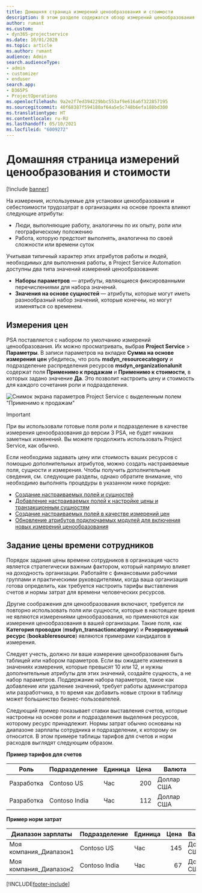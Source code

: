 ```yaml
---
title: Домашняя страница измерений ценообразования и стоимости
description: В этом разделе содержатся обзор измерений ценообразования.
author: rumant
ms.custom:
- dyn365-projectservice
ms.date: 10/01/2020
ms.topic: article
ms.author: rumant
audience: Admin
search.audienceType:
- admin
- customizer
- enduser
search.app:
- D365PS
- ProjectOperations
ms.openlocfilehash: 9a2e2f7ed394229bbc553af9e616a6f322857195
ms.sourcegitcommit: 40f68387f594180af64a5e5c748b6efa188bd300
ms.translationtype: HT
ms.contentlocale: ru-RU
ms.lasthandoff: 05/10/2021
ms.locfileid: "6009272"
---
```

# <a name="pricing-and-costing-dimensions-home-page"></a>Домашняя страница измерений ценообразования и стоимости

[!include [banner](../includes/psa-now-project-operations.md)]

На измерения, используемые для установки ценообразования и себестоимости трудозатрат в организациях на основе проекта влияют следующие атрибуты:

- Люди, выполняющие работу, аналогичны по их опыту, роли или географическому положению
- Работа, которую предстоит выполнять, аналогична по своей сложности или времени суток

Учитывая типичный характер этих атрибутов работы и людей, необходимых для выполнения работы, в Project Service Automation доступны два типа значений измерений ценообразования: 

- **Наборы параметров** — атрибуты, являющиеся фиксированными перечислениями для набора значений.
- **Значения на основе сущностей** — атрибуты, которые могут иметь разнообразный набор значений, которые конечны, но могут изменяться со временем.

## <a name="pricing-dimensions"></a>Измерения цен

PSA поставляется с набором по умолчанию измерений ценообразования. Их можно просматривать, выбрав **Project Service** > **Параметры**. В записи параметров на вкладке **Сумма на основе измерения цен** убедитесь, что роль **msdyn_resourcecategory** и подразделение распределения ресурсов **msdyn_organizationalunit** содержат поля **Применимо к продажам** и **Применимо к стоимости**, в которых задано значение **Да**. Это позволит настроить цену и стоимость для каждого сочетания роли и подразделения.

![Снимок экрана параметров Project Service с выделенным полем "Применимо к продажам"](media/PS-OOB-parameters.png)

> [!IMPORTANT]
> При вы использовали готовые поля роли и подразделение в качестве измерения ценообразования до версии 3 PSA, не будет никаких заметных изменений. Вы можете продолжить использовать Project Service, как обычно. 

Если необходима задавать цену или стоимость ваших ресурсов с помощью дополнительных атрибутов, можно создать настраиваемые поля, сущности и измерения. Чтобы получить дополнительные сведения, см. следующие разделы, однако обратите внимание, что необходимо выполнять процедуры в указанном ниже порядке:

- [Создание настраиваемых полей и сущностей](create-custom-fields-entities.md)
- [Добавление настраиваемых полей к настройке цены и транзакционным сущностям](field-references.md)
- [Создание настраиваемых полей в качестве измерений цен](set-up-pricing-dimensions.md)
- [Обновление атрибутов подключаемых модулей для включения новых измерений ценообразования](update-plug-in-attributes.md)

## <a name="pricing-human-resource-time"></a>Задание цены времени сотрудников
Порядок задания цены времени сотрудников в организация часто является стратегически важным фактором, который напрямую влияет на доходность организации. Работайте с финансовыми рабочими группами и практическими руководителями, когда ваша организация готова определить, как требуется настроить тарифы выставления счетов и нормы затрат для времени человеческих ресурсов.

Другие соображения для ценообразования включают, требуется ли повторно использовать поля или сущности, которые в настоящее время не являются измерениями ценообразования, но применяются как измерения ценообразования в вашей организации. Такие поля, как **Категория проводки** (**msdyn_transactioncategory**) и **Резервируемый ресурс** (**bookableresource**) являются примерами кандидатов в измерения. 

Следует учесть, должно ли ваше измерение ценообразования быть таблицей или набором параметров. Если вы ожидаете изменения в значениях измерения, которые превысят 10 или 12, и нужны дополнительные атрибуты для этих значений, создайте сущность, а не набор параметров. Поддержание набора параметров, такое как добавление или удаление значений, требует работы администратора или разработчика, в то время как добавить новые строки в таблицу может большинство бизнес-пользователей.

Следующий пример показывает ставки выставления счетов, которые настроены на основе роли и подразделения выделения ресурсов, которому ресурс принадлежит. Нормы затрат обычно основаны на диапазоне зарплаты сотрудника и подразделении, к которому он относится. В этом примере таблицы тарифов для счетов и норм расходов выглядят следующим образом.

**Пример тарифов для счетов**

| Роль        | Подразделение    |Единица      |Цена      |Валюта  |
| ------------|-------------|----------|----------:|----------|
| Разработка   | Contoso US  |Час | 200|Доллар США     |
| Разработка   | Contoso India |Час|   112|Доллар США     |


**Пример норм затрат**

| Диапазон зарплаты     | Подразделение    |Единица      |Цена      |Валюта  |
| ----------------|-------------|----------|----------:|----------|
| Моя компания_Диапазон1 | Contoso US  |Час | 145|Доллар США     |
| Моя компания_Диапазон2 | Contoso India |Час|   67|Доллар США     |


[!INCLUDE[footer-include](../includes/footer-banner.md)]